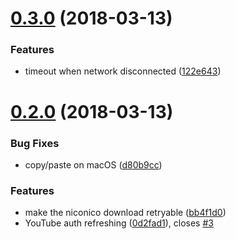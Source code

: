 <a name="0.3.0"></a>
# [0.3.0](https://github.com/progre/nico2tube/compare/0.2.0...0.3.0) (2018-03-13)


### Features

* timeout when network disconnected ([122e643](https://github.com/progre/nico2tube/commit/122e643))



<a name="0.2.0"></a>
# [0.2.0](https://github.com/progre/nico2tube/compare/0.1.0...0.2.0) (2018-03-13)


### Bug Fixes

* copy/paste on macOS ([d80b9cc](https://github.com/progre/nico2tube/commit/d80b9cc))


### Features

* make the niconico download  retryable ([bb4f1d0](https://github.com/progre/nico2tube/commit/bb4f1d0))
* YouTube auth refreshing ([0d2fad1](https://github.com/progre/nico2tube/commit/0d2fad1)), closes [#3](https://github.com/progre/nico2tube/issues/3)



